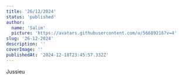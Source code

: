```yaml
---
title: '26/12/2024'
status: 'published'
author:
  name: 'Salim'
  picture: 'https://avatars.githubusercontent.com/u/56689216?v=4'
slug: '26-12-2024'
description: ''
coverImage: ''
publishedAt: '2024-12-18T23:45:57.332Z'
---
```


Jussieu